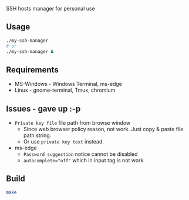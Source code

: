 SSH hosts manager for personal use

## Usage
```sh
./my-ssh-manager
# or
./my-ssh-manager &
```

## Requirements
* MS-Windows - Windows Terminal, ms-edge
* Linux - gnome-terminal, Tmux, chromium

## Issues - gave up :-p
* `Private key file` file path from browse window
    * Since web browser policy reason, not work. Just copy & paste file path string.
    * Or use `private key text` instead.
* ms-edge
    * `Password suggestion` notice cannot be disabled
    * `autocomplete="off"` which in input tag is not work

## Build
```sh
make
```
